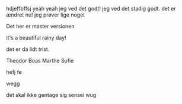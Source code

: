 hdjeffbffsj yeah yeah jeg ved det godt!
jeg ved det stadig godt.
det er ændret nu!
jeg prøver lige noget

Det her er master versionen

it's a beautiful rainy day!

det er da lidt trist.

Theodor Boas
Marthe Sofie


hefj
fe
 
  wegg

det skal ikke gentage sig
sensei wug